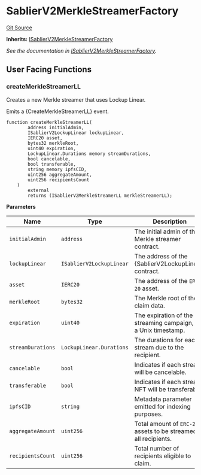 # SablierV2MerkleStreamerFactory

[Git Source](https://github.com/sablier-labs/v2-periphery/tree/release/src/SablierV2MerkleStreamerFactory.sol)

**Inherits:**
[ISablierV2MerkleStreamerFactory](/contracts/v2/reference/periphery/interfaces/interface.ISablierV2MerkleStreamerFactory)

_See the documentation in
[ISablierV2MerkleStreamerFactory](/contracts/v2/reference/periphery/interfaces/interface.ISablierV2MerkleStreamerFactory)._

## User Facing Functions

### createMerkleStreamerLL

Creates a new Merkle streamer that uses Lockup Linear.

Emits a {CreateMerkleStreamerLL} event.

```solidity
function createMerkleStreamerLL(
        address initialAdmin,
        ISablierV2LockupLinear lockupLinear,
        IERC20 asset,
        bytes32 merkleRoot,
        uint40 expiration,
        LockupLinear.Durations memory streamDurations,
        bool cancelable,
        bool transferable,
        string memory ipfsCID,
        uint256 aggregateAmount,
        uint256 recipientsCount
    )
        external
        returns (ISablierV2MerkleStreamerLL merkleStreamerLL);
```

**Parameters**

| Name              | Type                     | Description                                                       |
| ----------------- | ------------------------ | ----------------------------------------------------------------- |
| `initialAdmin`    | `address`                | The initial admin of the Merkle streamer contract.                |
| `lockupLinear`    | `ISablierV2LockupLinear` | The address of the {SablierV2LockupLinear} contract.              |
| `asset`           | `IERC20`                 | The address of the `ERC-20` asset.                                |
| `merkleRoot`      | `bytes32`                | The Merkle root of the claim data.                                |
| `expiration`      | `uint40`                 | The expiration of the streaming campaign, as a Unix timestamp.    |
| `streamDurations` | `LockupLinear.Durations` | The durations for each stream due to the recipient.               |
| `cancelable`      | `bool`                   | Indicates if each stream will be cancelable.                      |
| `transferable`    | `bool`                   | Indicates if each stream NFT will be transferable.                |
| `ipfsCID`         | `string`                 | Metadata parameter emitted for indexing purposes.                 |
| `aggregateAmount` | `uint256`                | Total amount of `ERC-20` assets to be streamed to all recipients. |
| `recipientsCount` | `uint256`                | Total number of recipients eligible to claim.                     |
